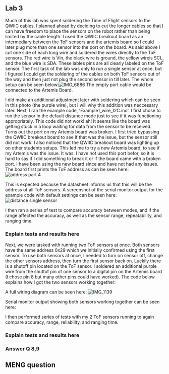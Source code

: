 ## Lab 3

Much of this lab was spent soldering the Time of Flight sensors to the QWIIC cables. I planned ahead by deciding to cut the longer cables so that I can have freedom to place the sensors on the robot rather than being limited by the cable length.
I used the QWIIC breakout board as an intermediary between the ToF sensors and the artemis board so I could later plug more than one sensor into the port on the board. 
As said above I cut one side of each long wire and soldered the wires directly to the ToF sensors. The red wire is Vin, the black wire is ground, the yellow wireis SCL, and the blue wire is SDA. These lables pins are all clearly labeled on the ToF sensor. The first task of the lab was only to run a single sensor at once, but I figured I could get the soldering of the cables on both ToF sensors out of the way and then just not plug the second sensor in till later. The whole setup can be seen below:![IMG_6886](https://user-images.githubusercontent.com/89661904/218805187-22d05471-366b-4259-9303-11c7b512d9da.jpg)
The empty port cable would be connected to the Artemis Board.

I did make an additional adjustment later with soldering which can be seen in this photo (the purple wire), but I will why this addition was neccessary later.
Next, I ran the example code, 'Example1_wire_I2C.ino'. I first chose to run the sensor in the default distance mode just to see if it was functioning appropriately. This code did not work! ah! It seems like the board was getting stuck in a loop waiting for data from the sensor to be received. Turns out the port on my Artemis board was broken. I first tried bypassing the QWIIC breakout board to see if that was the issue, but the sensor still did not work. I also noticed that the QWIIC breakout board was lighting up on other students setups. This led me to try a new Artemis board, to see if my Artemis was the issue. It was. I have not used this port befor, so it is hard to say if I did something to break it or if the board came with a broken port. I have been using the new board since and have not had any issues. The board first prints the ToF address as can be seen here:
![address  part 4](https://user-images.githubusercontent.com/89661904/218786842-7ea15503-3885-434f-b466-5787fa763b3a.PNG)

This is expected because the datasheet informs us that this will be the address of all ToF sensors.
A screenshot of the serial monitor output for the example code with default settings can be seen here:
![distance single sensor](https://user-images.githubusercontent.com/89661904/218786884-452cff1c-7ee1-48d0-ab66-1bc572e2ce4d.PNG)

I then ran a series of test to compare accuracy between modes,  and if the range affected the accuracy, as well as the sensor range, repeatability, and ranging time.

### Explain tests and results here

Next, we were tasked with running two ToF sensors at once. Both sensors have the same address 0x29 which we initially confirmed using the first sensor. To use both sensors at once, I needed to turn on sensor off, change the other sensors address, then turn the first sensor back on. Luckily there is a shutoff pin located on the ToF sensor. I soldered an additional purple wire from the shuttof pin of one sensor to a digital pin on the Artemis board (I chose pin 8 but many other pins could have worked). The code below explains how I got the two sensors working together:

A full wiring diagram can be seen here:
![IMG_1139](https://user-images.githubusercontent.com/89661904/218803154-35f3a3cb-eb44-4b38-bf9d-a26b6b3d0dfe.jpg)

Serial monitor output showing both sensors working together can be seen here:


I then performed series of tests with my 2 ToF sensors running to again compare accuracy, range, reliability, and ranging time.

### Explain tests and results here

### Answer Q 8,9 

## MENG question



